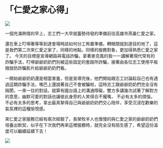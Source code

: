 # 「仁愛之家心得」

![](https://imgur.com/jbo6ZyD.jpg)

一個充滿熱情的早上，志工們一大早就蓄勢待發的準備前往高雄市燕巢仁愛之家。 

還在車上叮嚀著等等到達會場時該如何分工佈置準備，轉眼間就到達目的地了，這是我們第二次來仁愛之家了，同樣的地點，同樣的服務對象，更加得熟悉仁愛之家了。
今天的目標是宣導網路與電話詐騙，拿著麥克風的我一一講解著現代常有的詐騙手法，叮嚀爺爺奶奶們別被這些固定的套路所詐騙，接著由各位志工使用平板撥放防詐騙影片給爺爺奶奶們看。

一開始爺爺奶奶還是相當害羞，但是宣導完後，他們開始跟志工討論起自己也有遇過這類詐騙手法，嘴巴上還說著自己不會被騙啦，這時志工跟爺爺奶奶們完全沒有隔閡，一來一往的對話，就算有國台語上的溝通障礙，雙方多講幾次試著了解對方的意思，幽默可愛的對話也讓彼此身旁的人笑得合不攏嘴，
不必有太多的煩惱，不必有太多的思考，拿出最真摯得自己與爺爺奶奶們交心陪伴，享受沉浸在歡樂的氣氛裡的這種愉悅感。

來仁愛之家服務已經有兩次經驗了，長榮牧羊人也慢慢的與仁愛之家的爺爺奶奶們培養出默契，似乎在下次我們再來這裡服務時，就完全沒有陌生感了，希望這份溫度可以繼續延續下去！


![](https://imgur.com/6RcYiW5.jpg)

